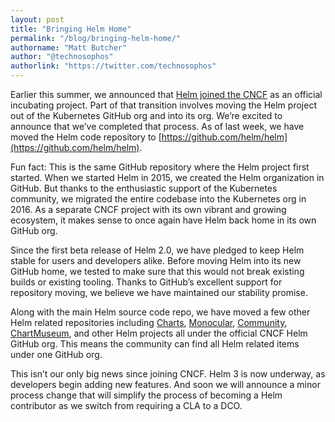 ```yaml
---
layout: post
title: "Bringing Helm Home"
permalink: "/blog/bringing-helm-home/"
authorname: "Matt Butcher"
author: "@technosophos"
authorlink: "https://twitter.com/technosophos"
---
```


Earlier this summer, we announced that [Helm joined the CNCF](https://www.cncf.io/blog/2018/06/01/cncf-to-host-helm/) as an official incubating project. Part of that transition involves moving the Helm project out of the Kubernetes GitHub org and into its org. We’re excited to announce that we’ve completed that process. As of last week, we have moved the Helm code repository to [https://github.com/helm/helm](https://github.com/helm/helm).  <!--more-->

Fun fact: This is the same GitHub repository where the Helm project first started. When we started Helm in 2015, we created the Helm organization in GitHub. But thanks to the enthusiastic support of the Kubernetes community, we migrated the entire codebase into the Kubernetes org in 2016. As a separate CNCF project with its own vibrant and growing ecosystem, it makes sense to once again have Helm back home in its own GitHub org.

Since the first beta release of Helm 2.0, we have pledged to keep Helm stable for users and developers alike. Before moving Helm into its new GitHub home, we tested to make sure that this would not break existing builds or existing tooling. Thanks to GitHub’s excellent support for repository moving, we believe we have maintained our stability promise.

Along with the main Helm source code repo, we have moved a few other Helm related repositories including [Charts](https://github.com/helm/charts), [Monocular](https://github.com/helm/monocular), [Community](https://github.com/helm/community), [ChartMuseum](https://github.com/helm/chartmuseum), and other Helm projects all under the official CNCF Helm GitHub org. This means the community can find all Helm related items under one GitHub org.

This isn’t our only big news since joining CNCF. Helm 3 is now underway, as developers begin adding new features. And soon we will announce a minor process change that will simplify the process of becoming a Helm contributor as we switch from requiring a CLA to a DCO.
